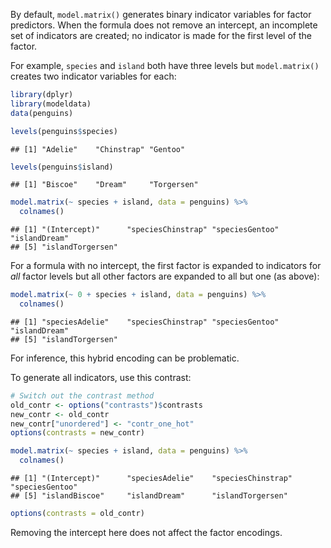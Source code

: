 

By default, `model.matrix()` generates binary indicator variables for factor predictors. When the formula does not remove an intercept, an incomplete set of indicators are created; no indicator is made for the first level of the factor.

For example, `species` and `island` both have three levels but `model.matrix()` creates two indicator variables for each:


``` r
library(dplyr)
library(modeldata)
data(penguins)

levels(penguins$species)
```

```
## [1] "Adelie"    "Chinstrap" "Gentoo"
```

``` r
levels(penguins$island)
```

```
## [1] "Biscoe"    "Dream"     "Torgersen"
```

``` r
model.matrix(~ species + island, data = penguins) %>% 
  colnames()
```

```
## [1] "(Intercept)"      "speciesChinstrap" "speciesGentoo"    "islandDream"     
## [5] "islandTorgersen"
```

For a formula with no intercept, the first factor is expanded to indicators for _all_ factor levels but all other factors are expanded to all but one (as above):


``` r
model.matrix(~ 0 + species + island, data = penguins) %>% 
  colnames()
```

```
## [1] "speciesAdelie"    "speciesChinstrap" "speciesGentoo"    "islandDream"     
## [5] "islandTorgersen"
```

For inference, this hybrid encoding can be problematic. 

To generate all indicators, use this contrast: 


``` r
# Switch out the contrast method
old_contr <- options("contrasts")$contrasts
new_contr <- old_contr
new_contr["unordered"] <- "contr_one_hot"
options(contrasts = new_contr)

model.matrix(~ species + island, data = penguins) %>% 
  colnames()
```

```
## [1] "(Intercept)"      "speciesAdelie"    "speciesChinstrap" "speciesGentoo"   
## [5] "islandBiscoe"     "islandDream"      "islandTorgersen"
```

``` r
options(contrasts = old_contr)
```

Removing the intercept here does not affect the factor encodings. 

 
